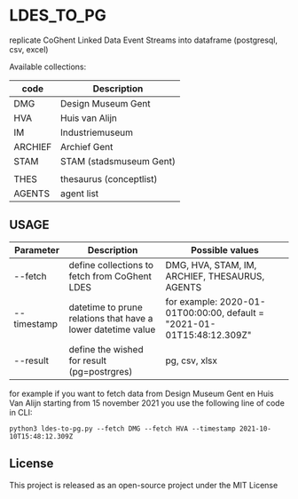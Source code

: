 # LDES_TO_PG

replicate CoGhent Linked Data Event Streams into dataframe (postgresql, csv, excel)

Available collections:

| code | Description |
|---------|-----------|
|DMG | Design Museum Gent|
|HVA | Huis van Alijn|
|IM | Industriemuseum|
|ARCHIEF | Archief Gent|
|STAM | STAM (stadsmuseum Gent)|
|||
|THES | thesaurus (conceptlist)|
|AGENTS | agent list|

## USAGE 

| Parameter | Description | Possible values |
|---------|-----------|----------|
|--fetch|define collections to fetch from CoGhent LDES |DMG, HVA, STAM, IM, ARCHIEF, THESAURUS, AGENTS|
|--timestamp |datetime to prune relations that have a lower datetime value |for example: 2020-01-01T00:00:00, default = "2021-01-01T15:48:12.309Z"|
|--result |define the wished for result (pg=postrgres)|pg, csv, xlsx|

for example if you want to fetch data from Design Museum Gent en Huis Van Alijn starting from 15 november 2021 you use the following line of code in CLI:

`python3 ldes-to-pg.py --fetch DMG --fetch HVA --timestamp 2021-10-10T15:48:12.309Z`

## License
This project is released as an open-source project under the MIT License

